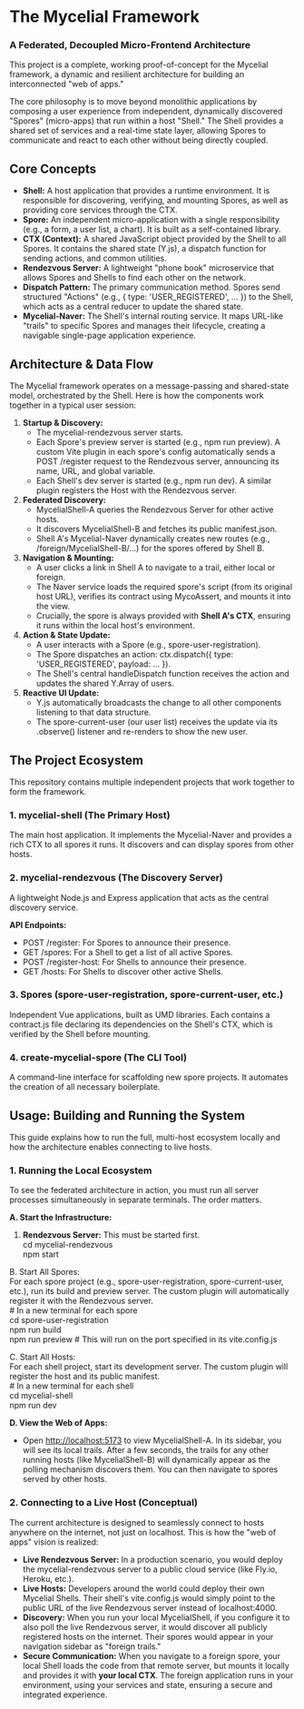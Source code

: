 # **The Mycelial Framework**

### **A Federated, Decoupled Micro-Frontend Architecture**

This project is a complete, working proof-of-concept for the Mycelial framework, a dynamic and resilient architecture for building an interconnected "web of apps."

The core philosophy is to move beyond monolithic applications by composing a user experience from independent, dynamically discovered "Spores" (micro-apps) that run within a host "Shell." The Shell provides a shared set of services and a real-time state layer, allowing Spores to communicate and react to each other without being directly coupled.

## **Core Concepts**

- **Shell:** A host application that provides a runtime environment. It is responsible for discovering, verifying, and mounting Spores, as well as providing core services through the CTX.
- **Spore:** An independent micro-application with a single responsibility (e.g., a form, a user list, a chart). It is built as a self-contained library.
- **CTX (Context):** A shared JavaScript object provided by the Shell to all Spores. It contains the shared state (Y.js), a dispatch function for sending actions, and common utilities.
- **Rendezvous Server:** A lightweight "phone book" microservice that allows Spores and Shells to find each other on the network.
- **Dispatch Pattern:** The primary communication method. Spores send structured "Actions" (e.g., { type: 'USER_REGISTERED', ... }) to the Shell, which acts as a central reducer to update the shared state.
- **Mycelial-Naver:** The Shell's internal routing service. It maps URL-like "trails" to specific Spores and manages their lifecycle, creating a navigable single-page application experience.

## **Architecture & Data Flow**

The Mycelial framework operates on a message-passing and shared-state model, orchestrated by the Shell. Here is how the components work together in a typical user session:

1. **Startup & Discovery:**
   - The mycelial-rendezvous server starts.
   - Each Spore's preview server is started (e.g., npm run preview). A custom Vite plugin in each spore's config automatically sends a POST /register request to the Rendezvous server, announcing its name, URL, and global variable.
   - Each Shell's dev server is started (e.g., npm run dev). A similar plugin registers the Host with the Rendezvous server.
2. **Federated Discovery:**
   - MycelialShell-A queries the Rendezvous Server for other active hosts.
   - It discovers MycelialShell-B and fetches its public manifest.json.
   - Shell A's Mycelial-Naver dynamically creates new routes (e.g., /foreign/MycelialShell-B/...) for the spores offered by Shell B.
3. **Navigation & Mounting:**
   - A user clicks a link in Shell A to navigate to a trail, either local or foreign.
   - The Naver service loads the required spore's script (from its original host URL), verifies its contract using MycoAssert, and mounts it into the view.
   - Crucially, the spore is always provided with **Shell A's CTX**, ensuring it runs within the local host's environment.
4. **Action & State Update:**
   - A user interacts with a Spore (e.g., spore-user-registration).
   - The Spore dispatches an action: ctx.dispatch({ type: 'USER_REGISTERED', payload: ... }).
   - The Shell's central handleDispatch function receives the action and updates the shared Y.Array of users.
5. **Reactive UI Update:**
   - Y.js automatically broadcasts the change to all other components listening to that data structure.
   - The spore-current-user (our user list) receives the update via its .observe() listener and re-renders to show the new user.

## **The Project Ecosystem**

This repository contains multiple independent projects that work together to form the framework.

### **1\. mycelial-shell (The Primary Host)**

The main host application. It implements the Mycelial-Naver and provides a rich CTX to all spores it runs. It discovers and can display spores from other hosts.

### **2\. mycelial-rendezvous (The Discovery Server)**

A lightweight Node.js and Express application that acts as the central discovery service.

**API Endpoints:**

- POST /register: For Spores to announce their presence.
- GET /spores: For a Shell to get a list of all active Spores.
- POST /register-host: For Shells to announce their presence.
- GET /hosts: For Shells to discover other active Shells.

### **3\. Spores (spore-user-registration, spore-current-user, etc.)**

Independent Vue applications, built as UMD libraries. Each contains a contract.js file declaring its dependencies on the Shell's CTX, which is verified by the Shell before mounting.

### **4\. create-mycelial-spore (The CLI Tool)**

A command-line interface for scaffolding new spore projects. It automates the creation of all necessary boilerplate.

## **Usage: Building and Running the System**

This guide explains how to run the full, multi-host ecosystem locally and how the architecture enables connecting to live hosts.

### **1\. Running the Local Ecosystem**

To see the federated architecture in action, you must run all server processes simultaneously in separate terminals. The order matters.

**A. Start the Infrastructure:**

1. **Rendezvous Server:** This must be started first.  
   cd mycelial-rendezvous  
   npm start

B. Start All Spores:  
For each spore project (e.g., spore-user-registration, spore-current-user, etc.), run its build and preview server. The custom plugin will automatically register it with the Rendezvous server.  
\# In a new terminal for each spore  
cd spore-user-registration  
npm run build  
npm run preview \# This will run on the port specified in its vite.config.js

C. Start All Hosts:  
For each shell project, start its development server. The custom plugin will register the host and its public manifest.  
\# In a new terminal for each shell  
cd mycelial-shell  
npm run dev

**D. View the Web of Apps:**

- Open <http://localhost:5173> to view MycelialShell-A. In its sidebar, you will see its local trails. After a few seconds, the trails for any other running hosts (like MycelialShell-B) will dynamically appear as the polling mechanism discovers them. You can then navigate to spores served by other hosts.

### **2\. Connecting to a Live Host (Conceptual)**

The current architecture is designed to seamlessly connect to hosts anywhere on the internet, not just on localhost. This is how the "web of apps" vision is realized:

- **Live Rendezvous Server:** In a production scenario, you would deploy the mycelial-rendezvous server to a public cloud service (like Fly.io, Heroku, etc.).
- **Live Hosts:** Developers around the world could deploy their own Mycelial Shells. Their shell's vite.config.js would simply point to the public URL of the live Rendezvous server instead of localhost:4000.
- **Discovery:** When you run your local MycelialShell, if you configure it to also poll the live Rendezvous server, it would discover all publicly registered hosts on the internet. Their spores would appear in your navigation sidebar as "foreign trails."
- **Secure Communication:** When you navigate to a foreign spore, your local Shell loads the code from that remote server, but mounts it locally and provides it with **your local CTX**. The foreign application runs in your environment, using your services and state, ensuring a secure and integrated experience.
